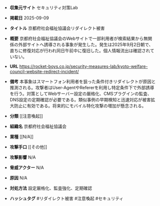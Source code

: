 - **収集元サイト**
セキュリティ対策Lab

- **掲載日**
2025-09-09

- **タイトル**
京都府社会福祉協議会リダイレクト被害

- **概要**
京都府社会福祉協議会のWebサイトで一部利用者が検索結果から無関係の外部サイトへ誘導される事象が発生した。発生は2025年9月2日朝で、直ちに修復対応が行われ同日午前中に復旧した。個人情報流出は確認されていない。

- **URL**
https://rocket-boys.co.jp/security-measures-lab/kyoto-welfare-council-website-redirect-incident/

- **備考**
本事象はスマートフォン利用者を狙った条件付きリダイレクトが原因と推測される。攻撃者はUser-AgentやRefererを利用し特定条件下で外部誘導を行う。対策としてWebサーバー設定の厳格化、CMSプラグインの監査、DNS設定の定期確認が必要である。類似事例の早期検知と迅速対応が被害拡大防止に有効である。将来的にモバイル特化攻撃の増加が懸念される。

- **分類**
[[注意喚起]]

- **組織名**
京都府社会福祉協議会

- **業種**
[[N/A]]

- **攻撃手口**
[[その他]]

- **攻撃影響**
N/A

- **脅威アクター**
N/A

- **原因**
N/A

- **対処方法**
設定厳格化、監査強化、定期確認

- **ハッシュタグ**
#リダイレクト被害 #注意喚起 #セキュリティ
